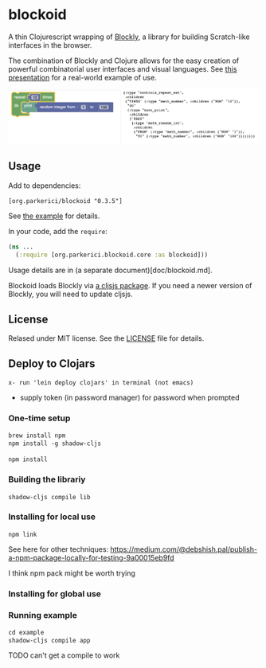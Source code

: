 # blockoid

A thin Clojurescript wrapping of [Blockly](https://developers.google.com/blockly/), a library for building Scratch-like interfaces in the browser.

The combination of Blockly and Clojure allows for the easy creation of powerful combinatorial user interfaces and visual languages. See [this presentation](https://drive.google.com/file/d/1Jfc94u42BDqmwSFDazTplDfVjzc1eVej/view?usp=sharing) for a real-world example of use.

![screenshot](doc/image1.png)


## Usage

Add to dependencies:

    [org.parkerici/blockoid "0.3.5"] 

See [the example](example/project.clj) for details. 

In your code, add the `require`:

```clojure
(ns ...
  (:require [org.parkerici.blockoid.core :as blockoid]))
```

Usage details are in (a separate document)[doc/blockoid.md].

Blockoid loads Blockly via [a cljsjs package](https://github.com/cljsjs/packages/tree/master/blockly). If you need a newer version of Blockly, you will need to update cljsjs.

## License

Relased under MIT license. See the [LICENSE](LICENSE.md) file for details.


## Deploy to Clojars

	x- run 'lein deploy clojars' in terminal (not emacs)
- supply token (in password manager) for password when prompted

### One-time setup

    brew install npm
	npm install -g shadow-cljs

    npm install

### Building the librariy

    shadow-cljs compile lib

### Installing for local use

    npm link
	
See here for other techniques: https://medium.com/@debshish.pal/publish-a-npm-package-locally-for-testing-9a00015eb9fd

I think npm pack might be worth trying

### Installing for global use

    
### Running example

    cd example
    shadow-cljs compile app
	
TODO can't get a compile to work	
